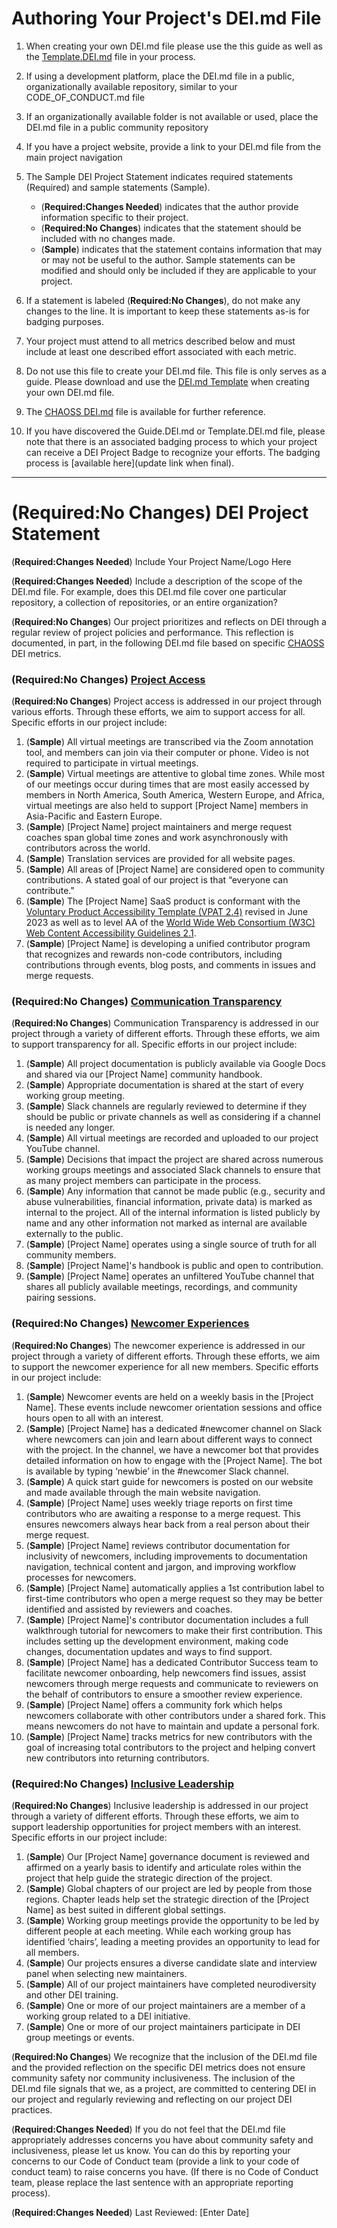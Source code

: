 <!---
The DEI.md file was originally created in the CHAOSS project. This comment provides attribution of that work as defined under the MIT license
-->

# Authoring Your Project's DEI.md File

1. When creating your own DEI.md file please use the this guide as well as the [Template.DEI.md](https://github.com/badging/badging/blob/main/Template.DEI.md) file in your process.
2. If using a development platform, place the DEI.md file in a public, organizationally available repository, similar to your CODE_OF_CONDUCT.md file
3. If an organizationally available folder is not available or used, place the DEI.md file in a public community repository
4. If you have a project website, provide a link to your DEI.md file from the main project navigation
5. The Sample DEI Project Statement indicates required statements (Required) and sample statements (Sample).

   - (**Required:Changes Needed**) indicates that the author provide information specific to their project.
   - (**Required:No Changes**) indicates that the statement should be included with no changes made.
   - (**Sample**) indicates that the statement contains information that may or may not be useful to the author. Sample statements can be modified and should only be included if they are applicable to your project.

6. If a statement is labeled (**Required:No Changes**), do not make any changes to the line. It is important to keep these statements as-is for badging purposes.
7. Your project must attend to all metrics described below and must include at least one described effort associated with each metric.
8. Do not use this file to create your DEI.md file. This file is only serves as a guide. Please download and use the [DEI.md Template](https://github.com/badging/badging/blob/main/Template.DEI.md) when creating your own DEI.md file.
9. The [CHAOSS DEI.md](https://github.com/chaoss/community/blob/main/DEI.md) file is available for further reference.
10. If you have discovered the Guide.DEI.md or Template.DEI.md file, please note that there is an associated badging process to which your project can receive a DEI Project Badge to recognize your efforts. The badging process is [available here](update link when final).

---

# (Required:No Changes) DEI Project Statement

(**Required:Changes Needed**) Include Your Project Name/Logo Here

(**Required:Changes Needed**) Include a description of the scope of the DEI.md file. For example, does this DEI.md file cover one particular repository, a collection of repositories, or an entire organization?

(**Required:No Changes**) Our project prioritizes and reflects on DEI through a regular review of project policies and performance. This reflection is documented, in part, in the following DEI.md file based on specific [CHAOSS](https://chaoss.community) DEI metrics.

### (Required:No Changes) [Project Access](https://chaoss.community/?p=4953)

(**Required:No Changes**) Project access is addressed in our project through various efforts. Through these efforts, we aim to support access for all. Specific efforts in our project include:

1.  (**Sample**) All virtual meetings are transcribed via the Zoom annotation tool, and members can join via their computer or phone. Video is not required to participate in virtual meetings.
2.  (**Sample**) Virtual meetings are attentive to global time zones. While most of our meetings occur during times that are most easily accessed by members in North America, South America, Western Europe, and Africa, virtual meetings are also held to support [Project Name] members in Asia-Pacific and Eastern Europe.
3.  (**Sample**) [Project Name] project maintainers and merge request coaches span global time zones and work asynchronously with contributors across the world.
4.  (**Sample**) Translation services are provided for all website pages.
5.  (**Sample**) All areas of [Project Name] are considered open to community contributions. A stated goal of our project is that “everyone can contribute."
6.  (**Sample**) The [Project Name] SaaS product is conformant with the [Voluntary Product Accessibility Template (VPAT 2.4)](https://www.section508.gov/sell/vpat/) revised in June 2023 as well as to level AA of the [World Wide Web Consortium (W3C) Web Content Accessibility Guidelines 2.1](https://www.w3.org/TR/WCAG21/).
7.  (**Sample**) [Project Name] is developing a unified contributor program that recognizes and rewards non-code contributors, including contributions through events, blog posts, and comments in issues and merge requests.

### (Required:No Changes) [Communication Transparency](https://chaoss.community/?p=4957)

(**Required:No Changes**) Communication Transparency is addressed in our project through a variety of different efforts. Through these efforts, we aim to support transparency for all. Specific efforts in our project include:

1.  (**Sample**) All project documentation is publicly available via Google Docs and shared via our [Project Name] community handbook.
2.  (**Sample**) Appropriate documentation is shared at the start of every working group meeting.
3.  (**Sample**) Slack channels are regularly reviewed to determine if they should be public or private channels as well as considering if a channel is needed any longer.
4.  (**Sample**) All virtual meetings are recorded and uploaded to our project YouTube channel.
5.  (**Sample**) Decisions that impact the project are shared across numerous working groups meetings and associated Slack channels to ensure that as many project members can participate in the process.
6.  (**Sample**) Any information that cannot be made public (e.g., security and abuse vulnerabilities, financial information, private data) is marked as internal to the project. All of the internal information is listed publicly by name and any other information not marked as internal are available externally to the public.
7.  (**Sample**) [Project Name] operates using a single source of truth for all community members.
8.  (**Sample**) [Project Name]'s handbook is public and open to contribution.
9.  (**Sample**) [Project Name] operates an unfiltered YouTube channel that shares all publicly available meetings, recordings, and community pairing sessions.

### (Required:No Changes) [Newcomer Experiences](https://chaoss.community/?p=4891)

(**Required:No Changes**) The newcomer experience is addressed in our project through a variety of different efforts. Through these efforts, we aim to support the newcomer experience for all new members. Specific efforts in our project include:

1. (**Sample**) Newcomer events are held on a weekly basis in the [Project Name]. These events include newcomer orientation sessions and office hours open to all with an interest.
2. (**Sample**) [Project Name] has a dedicated #newcomer channel on Slack where newcomers can join and learn about different ways to connect with the project. In the channel, we have a newcomer bot that provides detailed information on how to engage with the [Project Name]. The bot is available by typing ‘newbie’ in the #newcomer Slack channel.
3. (**Sample**) A quick start guide for newcomers is posted on our website and made available through the main website navigation.
4. (**Sample**) [Project Name] uses weekly triage reports on first time contributors who are awaiting a response to a merge request. This ensures newcomers always hear back from a real person about their merge request.
5. (**Sample**) [Project Name] reviews contributor documentation for inclusivity of newcomers, including improvements to documentation navigation, technical content and jargon, and improving workflow processes for newcomers.
6. (**Sample**) [Project Name] automatically applies a 1st contribution label to first-time contributors who open a merge request so they may be better identified and assisted by reviewers and coaches.
7. (**Sample**) [Project Name]'s contributor documentation includes a full walkthrough tutorial for newcomers to make their first contribution. This includes setting up the development environment, making code changes, documentation updates and ways to find support.
8. (**Sample**) [Project Name] has a dedicated Contributor Success team to facilitate newcomer onboarding, help newcomers find issues, assist newcomers through merge requests and communicate to reviewers on the behalf of contributors to ensure a smoother review experience.
9. (**Sample**) [Project Name] offers a community fork which helps newcomers collaborate with other contributors under a shared fork. This means newcomers do not have to maintain and update a personal fork.
10. (**Sample**) [Project Name] tracks metrics for new contributors with the goal of increasing total contributors to the project and helping convert new contributors into returning contributors.

### (Required:No Changes) [Inclusive Leadership](https://chaoss.community/?p=3522)

(**Required:No Changes**) Inclusive leadership is addressed in our project through a variety of different efforts. Through these efforts, we aim to support leadership opportunities for project members with an interest. Specific efforts in our project include:

1.  (**Sample**) Our [Project Name] governance document is reviewed and affirmed on a yearly basis to identify and articulate roles within the project that help guide the strategic direction of the project.
2.  (**Sample**) Global chapters of our project are led by people from those regions. Chapter leads help set the strategic direction of the [Project Name] as best suited in different global settings.
3.  (**Sample**) Working group meetings provide the opportunity to be led by different people at each meeting. While each working group has identified ‘chairs’, leading a meeting provides an opportunity to lead for all members.
4.  (**Sample**) Our projects ensures a diverse candidate slate and interview panel when selecting new maintainers.
5.  (**Sample**) All of our project maintainers have completed neurodiversity and other DEI training.
6.  (**Sample**) One or more of our project maintainers are a member of a working group related to a DEI initiative.
7.  (**Sample**) One or more of our project maintainers participate in DEI group meetings or events.

(**Required:No Changes**) We recognize that the inclusion of the DEI.md file and the provided reflection on the specific DEI metrics does not ensure community safety nor community inclusiveness. The inclusion of the DEI.md file signals that we, as a project, are committed to centering DEI in our project and regularly reviewing and reflecting on our project DEI practices.

(**Required:Changes Needed**) If you do not feel that the DEI.md file appropriately addresses concerns you have about community safety and inclusiveness, please let us know. You can do this by reporting your concerns to our Code of Conduct team (provide a link to your code of conduct team) to raise concerns you have. (If there is no Code of Conduct team, please replace the last sentence with an appropriate reporting process).

(**Required:Changes Needed**) Last Reviewed: [Enter Date]
